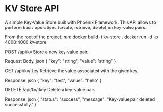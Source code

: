 # KV Store API

A simple Key-Value Store built with Phoenix Framework. This API allows  to perform basic operations (create, retrieve, delete) on key-value pairs.


From the root of the project, run:
docker build -t kv-store .
docker run -d -p 4000:4000 kv-store

POST /api/kv
Store a new key-value pair.

Request Body:
json
{
  "key": "string",
  "value": "string"
}

GET /api/kv/:key
Retrieve the value associated with the given key.

Response:
json
{
  "key": "test",
  "value": "hello"
}

DELETE /api/kv/:key
Delete a key-value pair.

Response:
json
{
  "status": "success",
  "message": "Key-value pair deleted successfully."
}